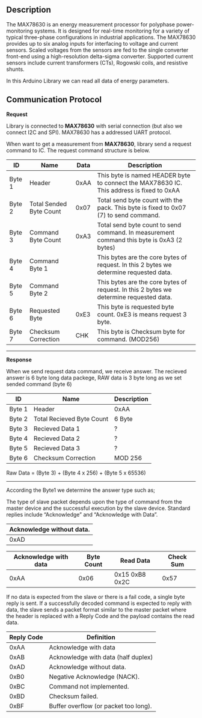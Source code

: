 ## Description
The MAX78630 is an energy measurement processor for polyphase power-monitoring systems. It is designed for real-time monitoring for a variety of typical three-phase configurations in industrial applications. The MAX78630 provides up to six analog inputs for interfacing to voltage and current sensors. Scaled voltages from the sensors are fed to the single converter front-end using a high-resolution delta-sigma converter. Supported current sensors include current transformers (CTs), Rogowski coils, and resistive shunts.  

In this Arduino Library we can read all data of energy parameters.


















## Communication Protocol

**Request**

Library is connected to **MAX78630** with serial connection (but also we connect I2C and SPI). MAX78630 has a addressed UART protocol.  

When want to get a measurement from **MAX78630**, library send a request command to IC. The request command structure is below.  
  
| ID     | Name			            | Data | Description                                                                               |
|--------|--------------------------|------|-------------------------------------------------------------------------------------------|
| Byte 1 | Header 		            | 0xAA | This byte is named HEADER byte to connect the MAX78630 IC. This address is fixed to 0xAA  |
| Byte 2 | Total Sended Byte Count  | 0x07 | Total send byte count with the pack. This byte is fixed to 0x07 (7) to send command.      |
| Byte 3 | Command Byte Count       | 0xA3 | Total send byte count to send command. In measurement command this byte is 0xA3 (2 bytes) |
| Byte 4 | Command Byte 1 	        |      | This bytes are the core bytes of request. In this 2 bytes we determine requested data.    |
| Byte 5 | Command Byte 2           |      | This bytes are the core bytes of request. In this 2 bytes we determine requested data.    |
| Byte 6 | Requested Byte 	        | 0xE3 | This byte is requested byte count. 0xE3 is means request 3 byte.                          |
| Byte 7 | Checksum Correction	    | CHK  | This byte is Checksum byte for command. (MOD256)                                          |
  
***

**Response**  

When we send request data command, we receive answer. The recieved answer is 6 byte long data packege, RAW data is 3 byte long as we set sended command (byte 6)  
  
| ID     | Name			             | Description |
|--------|---------------------------|-------------|
| Byte 1 | Header 		             | 0xAA 	   |
| Byte 2 | Total Recieved Byte Count | 6 Byte 	   |
| Byte 3 | Recieved Data 1           | ?           |
| Byte 4 | Recieved Data 2	         | ?		   |
| Byte 5 | Recieved Data 3           | ?		   |
| Byte 6 | Checksum Correction	     | MOD 256     |
  
Raw Data = (Byte 3) + (Byte 4 x 256) + (Byte 5 x 65536)  
  
***

According the Byte1 we determine the answer type such as;
  
The type of slave packet depends upon the type of command from the master device and the successful execution by the slave device. Standard replies include “Acknowledge” and “Acknowledge with Data”.  
  
| Acknowledge without data. |
|---------------------------|
| 0xAD                      |

| Acknowledge with data | Byte Count | Read Data      | Check Sum |
|-----------------------|------------|----------------|-----------|
| 0xAA                  | 0x06       | 0x15 0xB8 0x2C | 0x57      |
  
If no data is expected from the slave or there is a fail code, a single byte reply is sent. If a successfully decoded command is expected to reply with data, the slave sends a packet format similar to the master packet where the header is replaced with a Reply Code and the payload contains the read data.
  
| Reply Code | Definition                            |
|------------|-------------------------------------- |
| 0xAA       | Acknowledge with data                 | 
| 0xAB       | Acknowledge with data (half duplex)   |
| 0xAD       | Acknowledge without data.             | 
| 0xB0       | Negative Acknowledge (NACK).          | 
| 0xBC       | Command not implemented.              | 
| 0xBD       | Checksum failed.                      | 
| 0xBF       | Buffer overflow (or packet too long). | 
